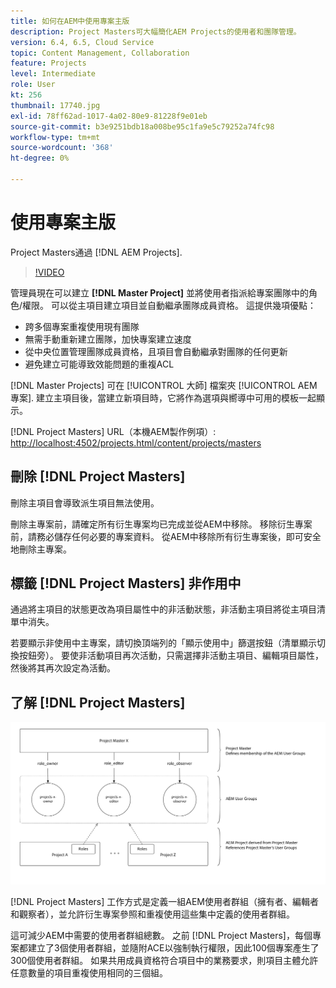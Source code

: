 ```yaml
---
title: 如何在AEM中使用專案主版
description: Project Masters可大幅簡化AEM Projects的使用者和團隊管理。
version: 6.4, 6.5, Cloud Service
topic: Content Management, Collaboration
feature: Projects
level: Intermediate
role: User
kt: 256
thumbnail: 17740.jpg
exl-id: 78ff62ad-1017-4a02-80e9-81228f9e01eb
source-git-commit: b3e9251bdb18a008be95c1fa9e5c79252a74fc98
workflow-type: tm+mt
source-wordcount: '368'
ht-degree: 0%

---
```


# 使用專案主版

Project Masters通過 [!DNL AEM Projects].

>[!VIDEO](https://video.tv.adobe.com/v/17740?quality=12&learn=on)

管理員現在可以建立 **[!DNL Master Project]** 並將使用者指派給專案團隊中的角色/權限。 可以從主項目建立項目並自動繼承團隊成員資格。 這提供幾項優點：

* 跨多個專案重複使用現有團隊
* 無需手動重新建立團隊，加快專案建立速度
* 從中央位置管理團隊成員資格，且項目會自動繼承對團隊的任何更新
* 避免建立可能導致效能問題的重複ACL

[!DNL Master Projects] 可在 [!UICONTROL 大師] 檔案夾 [!UICONTROL AEM專案]. 建立主項目後，當建立新項目時，它將作為選項與嚮導中可用的模板一起顯示。

[!DNL Project Masters] URL（本機AEM製作例項）: [http://localhost:4502/projects.html/content/projects/masters](http://localhost:4502/projects.html/content/projects/masters)

## 刪除 [!DNL Project Masters]

刪除主項目會導致派生項目無法使用。

刪除主專案前，請確定所有衍生專案均已完成並從AEM中移除。 移除衍生專案前，請務必儲存任何必要的專案資料。 從AEM中移除所有衍生專案後，即可安全地刪除主專案。

## 標籤 [!DNL Project Masters] 非作用中

通過將主項目的狀態更改為項目屬性中的非活動狀態，非活動主項目將從主項目清單中消失。

若要顯示非使用中主專案，請切換頂端列的「顯示使用中」篩選按鈕（清單顯示切換按鈕旁）。 要使非活動項目再次活動，只需選擇非活動主項目、編輯項目屬性，然後將其再次設定為活動。

## 了解 [!DNL Project Masters]

![項目主技術視圖](assets/use-project-masters/project-masters-architecture.png)

[!DNL Project Masters] 工作方式是定義一組AEM使用者群組（擁有者、編輯者和觀察者），並允許衍生專案參照和重複使用這些集中定義的使用者群組。

這可減少AEM中需要的使用者群組總數。 之前 [!DNL Project Masters]，每個專案都建立了3個使用者群組，並隨附ACE以強制執行權限，因此100個專案產生了300個使用者群組。 如果共用成員資格符合項目中的業務要求，則項目主體允許任意數量的項目重複使用相同的三個組。
